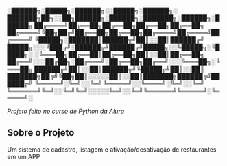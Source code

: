 ░██████╗░█████╗░██████╗░░█████╗░██████╗░  ███████╗██╗░░██╗██████╗░██████╗░███████╗░██████╗░██████╗
██╔════╝██╔══██╗██╔══██╗██╔══██╗██╔══██╗  ██╔════╝╚██╗██╔╝██╔══██╗██╔══██╗██╔════╝██╔════╝██╔════╝
╚█████╗░███████║██████╦╝██║░░██║██████╔╝  █████╗░░░╚███╔╝░██████╔╝██████╔╝█████╗░░╚█████╗░╚█████╗░
░╚═══██╗██╔══██║██╔══██╗██║░░██║██╔══██╗  ██╔══╝░░░██╔██╗░██╔═══╝░██╔══██╗██╔══╝░░░╚═══██╗░╚═══██╗
██████╔╝██║░░██║██████╦╝╚█████╔╝██║░░██║  ███████╗██╔╝╚██╗██║░░░░░██║░░██║███████╗██████╔╝██████╔╝
╚═════╝░╚═╝░░╚═╝╚═════╝░░╚════╝░╚═╝░░╚═╝  ╚══════╝╚═╝░░╚═╝╚═╝░░░░░╚═╝░░╚═╝╚══════╝╚═════╝░╚═════╝░

<i>Projeto feito no curso de Python da Alura</i>

<h2>Sobre o Projeto</h2>
<p>Um sistema de cadastro, listagem e ativação/desativação de restaurantes em um APP</p>
